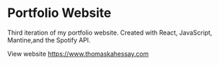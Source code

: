 # Portfolio Website

Third iteration of my portfolio website. Created with React, JavaScript, Mantine,and the Spotify API. 

View website
https://www.thomaskahessay.com
